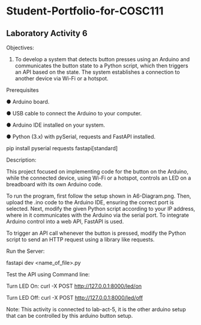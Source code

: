 # Student-Portfolio-for-COSC111


## Laboratory Activity 6

Objectives:

1. To develop a system that detects button presses using an Arduino and communicates the button state to a Python script, which then triggers an API based on the state. The system establishes a connection to another device via Wi-Fi or a hotspot. 


Prerequisites


● Arduino board.


● USB cable to connect the Arduino to your computer.


● Arduino IDE installed on your system.


● Python (3.x) with pySerial, requests and FastAPI installed.


pip install pyserial requests fastapi[standard]




Description:

This project focused on implementing code for the button on the Arduino, while the connected device, using Wi-Fi or a hotspot, controls an LED on a breadboard with its own Arduino code.

To run the program, first follow the setup shown in A6-Diagram.png. Then, upload the .ino code to the Arduino IDE, ensuring the correct port is selected. Next, modify the given Python script according to your IP address, where in it communicates with the Arduino via the serial port. To integrate Arduino control into a web API, FastAPI is used.

To trigger an API call whenever the button is pressed, modify the Python script to send an HTTP request using a library like requests.


Run the Server:


fastapi dev <name_of_file>.py


Test the API using Command line:

Turn LED On: curl -X POST http://127.0.0.1:8000/led/on


Turn LED Off: curl -X POST http://127.0.0.1:8000/led/off



Note: This activity is connected to lab-act-5, it is the other arduino setup that can be controlled by this arduino button setup.

